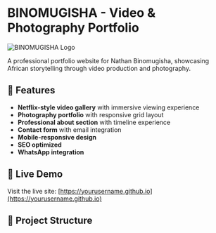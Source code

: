 # BINOMUGISHA - Video & Photography Portfolio

![BINOMUGISHA Logo](https://via.placeholder.com/800x200/E25822/FFFFFF?text=BINOMUGISHA)

A professional portfolio website for Nathan Binomugisha, showcasing African storytelling through video production and photography.

## 🌟 Features

- **Netflix-style video gallery** with immersive viewing experience
- **Photography portfolio** with responsive grid layout
- **Professional about section** with timeline experience
- **Contact form** with email integration
- **Mobile-responsive design**
- **SEO optimized**
- **WhatsApp integration**

## 🚀 Live Demo

Visit the live site: [https://yourusername.github.io](https://yourusername.github.io)

## 📁 Project Structure
